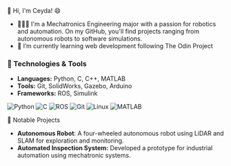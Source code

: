👋 Hi, I'm Ceyda! 😄
- 👩🏻‍💻 I'm a Mechatronics Engineering major with a passion for robotics and automation. On my GitHub, you'll find projects ranging from autonomous robots to software simulations.
- 🌱 I’m currently learning web development following The Odin Project


### 🔧 Technologies & Tools
- **Languages:** Python, C, C++, MATLAB
- **Tools:** Git, SolidWorks, Gazebo, Arduino
- **Frameworks:** ROS, Simulink

![Python](https://img.shields.io/badge/-Python-3776AB?style=for-the-badge&logo=python&logoColor=white)
![C](https://img.shields.io/badge/C-00599C?style=for-the-badge&logo=c&logoColor=white)
![ROS](https://img.shields.io/badge/-ROS-22314E?style=for-the-badge&logo=ros&logoColor=white)
![Git](https://img.shields.io/badge/-Git-F05032?style=for-the-badge&logo=git&logoColor=white)
![Linux](https://img.shields.io/badge/Linux-FCC624?style=for-the-badge&logo=linux&logoColor=black)
![MATLAB](https://img.shields.io/badge/-MATLAB-0076A8?style=for-the-badge&logo=mathworks&logoColor=white)


🌟 Notable Projects
- **Autonomous Robot**: A four-wheeled autonomous robot using LiDAR and SLAM for exploration and monitoring.
- **Automated Inspection System:** Developed a prototype for industrial automation using mechatronic systems.




<!---
ceydabiber/ceydabiber is a ✨ special ✨ repository because its `README.md` (this file) appears on your GitHub profile.
You can click the Preview link to take a look at your changes.
--->
